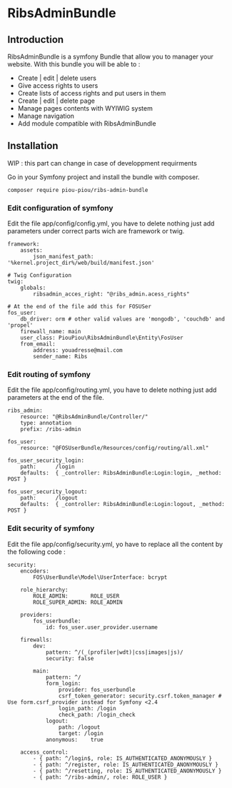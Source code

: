 # RibsAdminBundle

## Introduction

RibsAdminBundle is a symfony Bundle that allow you to manager your website. With
this bundle you will be able to : 
- Create | edit | delete users
- Give access rights to users
- Create lists of access rights and put users in them
- Create | edit | delete page
- Manage pages contents with WYIWIG system
- Manage navigation
- Add module compatible with RibsAdminBundle

## Installation

WIP : this part can change in case of developpment requirments

Go in your Symfony project and install the bundle with composer.

```
composer require piou-piou/ribs-admin-bundle    
```

### Edit configuration of symfony

Edit the file app/config/config.yml, you have to delete nothing just add parameters under
correct parts wich are framework or twig.

```YML
framework:
    assets:
        json_manifest_path: '%kernel.project_dir%/web/build/manifest.json'
        
# Twig Configuration
twig:
    globals:
        ribsadmin_acces_right: "@ribs_admin.acess_rights"
        
# At the end of the file add this for FOSUSer
fos_user:
    db_driver: orm # other valid values are 'mongodb', 'couchdb' and 'propel'
    firewall_name: main
    user_class: PiouPiou\RibsAdminBundle\Entity\FosUser
    from_email:
        address: youadresse@mail.com
        sender_name: Ribs            
```

### Edit routing of symfony

Edit the file app/config/routing.yml, you have to delete nothing just add parameters at the end of the file.

```YML
ribs_admin:
    resource: "@RibsAdminBundle/Controller/"
    type: annotation
    prefix: /ribs-admin

fos_user:
    resource: "@FOSUserBundle/Resources/config/routing/all.xml"

fos_user_security_login:
    path:      /login
    defaults:  { _controller: RibsAdminBundle:Login:login, _method: POST }

fos_user_security_logout:
    path:      /logout
    defaults:  { _controller: RibsAdminBundle:Login:logout, _method: POST }
```

### Edit security of symfony

Edit the file app/config/security.yml, yo have to replace all the content by the following code : 

```YML
security:
    encoders:
        FOS\UserBundle\Model\UserInterface: bcrypt

    role_hierarchy:
        ROLE_ADMIN:       ROLE_USER
        ROLE_SUPER_ADMIN: ROLE_ADMIN

    providers:
        fos_userbundle:
            id: fos_user.user_provider.username

    firewalls:
        dev:
            pattern: ^/(_(profiler|wdt)|css|images|js)/
            security: false

        main:
            pattern: ^/
            form_login:
                provider: fos_userbundle
                csrf_token_generator: security.csrf.token_manager # Use form.csrf_provider instead for Symfony <2.4
                login_path: /login
                check_path: /login_check
            logout:
                path: /logout
                target: /login
            anonymous:    true

    access_control:
        - { path: ^/login$, role: IS_AUTHENTICATED_ANONYMOUSLY }
        - { path: ^/register, role: IS_AUTHENTICATED_ANONYMOUSLY }
        - { path: ^/resetting, role: IS_AUTHENTICATED_ANONYMOUSLY }
        - { path: ^/ribs-admin/, role: ROLE_USER }
```
